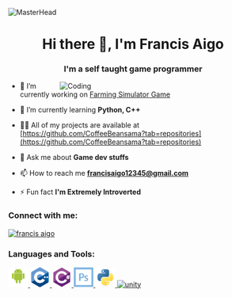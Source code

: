 
![MasterHead](https://hackernoon.com/images/f2px36fy.gif)
<h1 align="center">Hi there 👋, I'm Francis Aigo</h1>
<h3 align="center">I'm a self taught game programmer</h3>

<img align="right" alt="Coding" width="400" src="https://cdn.dribbble.com/users/416610/screenshots/4801105/coding_desk_flat_vector_ui_ux_design_illustration_motion_animation_gif2.gif">

- 🔭 I’m currently working on [Farming Simulator Game]([https://github.com/CoffeeBeansama/PyPacman](https://github.com/CoffeeBeansama/PyHarvestVille))

- 🌱 I’m currently learning **Python, C++**

- 👨‍💻 All of my projects are available at [https://github.com/CoffeeBeansama?tab=repositories](https://github.com/CoffeeBeansama?tab=repositories)

- 💬 Ask me about **Game dev stuffs**

- 📫 How to reach me **francisaigo12345@gmail.com**

- ⚡ Fun fact **I'm Extremely Introverted**

<h3 align="left">Connect with me:</h3>
<p align="left">
<a href="https://fb.com/francis aigo" target="blank"><img align="center" src="https://raw.githubusercontent.com/rahuldkjain/github-profile-readme-generator/master/src/images/icons/Social/facebook.svg" alt="francis aigo" height="30" width="40" /></a>
</p>

<h3 align="left">Languages and Tools:</h3>
<p align="left"> <a href="https://developer.android.com" target="_blank" rel="noreferrer"> <img src="https://raw.githubusercontent.com/devicons/devicon/master/icons/android/android-original-wordmark.svg" alt="android" width="40" height="40"/> </a> <a href="https://www.w3schools.com/cpp/" target="_blank" rel="noreferrer"> <img src="https://raw.githubusercontent.com/devicons/devicon/master/icons/cplusplus/cplusplus-original.svg" alt="cplusplus" width="40" height="40"/> </a> <a href="https://www.w3schools.com/cs/" target="_blank" rel="noreferrer"> <img src="https://raw.githubusercontent.com/devicons/devicon/master/icons/csharp/csharp-original.svg" alt="csharp" width="40" height="40"/> </a> <a href="https://www.photoshop.com/en" target="_blank" rel="noreferrer"> <img src="https://raw.githubusercontent.com/devicons/devicon/master/icons/photoshop/photoshop-line.svg" alt="photoshop" width="40" height="40"/> </a> <a href="https://www.python.org" target="_blank" rel="noreferrer"> <img src="https://raw.githubusercontent.com/devicons/devicon/master/icons/python/python-original.svg" alt="python" width="40" height="40"/> </a> <a href="https://unity.com/" target="_blank" rel="noreferrer"> <img src="https://www.vectorlogo.zone/logos/unity3d/unity3d-icon.svg" alt="unity" width="40" height="40"/> </a> </p>
